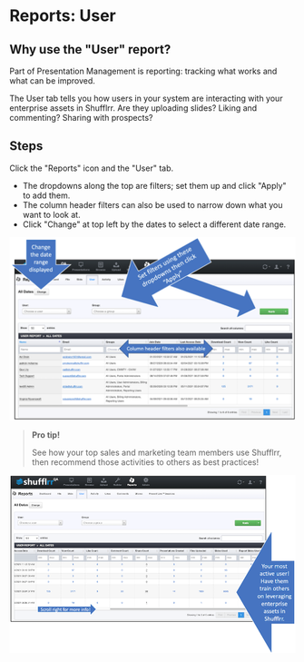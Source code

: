 # Reports: User

## Why use the "User" report?

Part of Presentation Management is reporting: tracking what works and what can be improved.

The User tab tells you how users in your system are interacting with your enterprise assets in Shufflrr. Are they uploading slides? Liking and commenting? Sharing with prospects? 

## Steps

Click the "Reports" icon and the "User" tab.

* The dropdowns along the top are filters; set them up and click "Apply" to add them.
* The column header filters can also be used to narrow down what you want to look at. 
* Click "Change" at top left by the dates to select a different date range. 


![The User report page](img/reports-user.png)

>**Pro tip!**
>
>See how your top sales and marketing team members use Shufflrr, then recommend those activities to others as best practices!

![Have your most active user train others](img/reports-user-active.png)